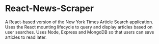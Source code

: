 # React-News-Scraper
A React-based version of the New York Times Article Search application. Uses the React mounting lifecycle to query and display articles based on user searches. Uses Node, Express and MongoDB so that users can save articles to read later.
